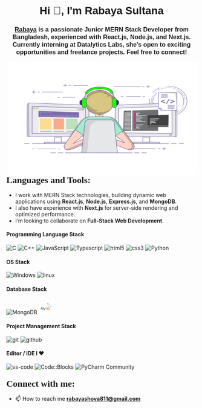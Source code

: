 <!-- Header Section -->
<h1 align="center"><font face="Arial">Hi 👋, I'm Rabaya Sultana </font></h1>
<h3 align="center"><font face="Arial"><a href="https://www.linkedin.com/in/rabaya-sultana/" target="_blank" rel="noreferrer">Rabaya</a> is a passionate Junior MERN Stack Developer from Bangladesh, experienced with React.js, Node.js, and Next.js. Currently interning at Datalytics Labs, she’s open to exciting opportunities and freelance projects. Feel free to connect!</font></h3>



<!-- GIF -->
<img align="right" height="300" width="500" src="https://raw.githubusercontent.com/mikonoid/mikonoid/main/images/gifs/coder3.gif" />

<!-- Languages and Tools Section -->
<h3 align="left"><font size="+2" face="Verdana">Languages and Tools:</font></h3>


- I work with MERN Stack technologies, building dynamic web applications using **React.js**, **Node.js**, **Express.js**, and **MongoDB**.  
- I also have experience with **Next.js** for server-side rendering and optimized performance.  
- I’m looking to collaborate on **Full-Stack Web Development**.



#### Programming Language Stack
<p align="left">
  <img src="https://cdn.jsdelivr.net/gh/devicons/devicon/icons/c/c-original.svg" alt="C" title="C" width="40" height="40" />
  <img src="https://cdn.jsdelivr.net/gh/devicons/devicon/icons/cplusplus/cplusplus-original.svg" alt="C++" title="C++" width="40" height="40" />
  <img src="https://cdn.jsdelivr.net/gh/devicons/devicon/icons/javascript/javascript-original.svg" alt="JavaScript" title="JavaScript" width="40" height="40" />
  <img src="https://cdn.jsdelivr.net/gh/devicons/devicon/icons/typescript/typescript-original.svg" alt="Typescript" title="TypeScript" width="40" height="40" />
  <img src="https://cdn.jsdelivr.net/gh/devicons/devicon/icons/html5/html5-original.svg" alt="html5" title="html5" width="40" height="40" />
  <img src="https://cdn.jsdelivr.net/gh/devicons/devicon/icons/css3/css3-original.svg" alt="css3" title="css3" width="40" height="40"   />
  <img src="https://cdn.jsdelivr.net/gh/devicons/devicon/icons/python/python-original.svg" alt="Python" title="Python" width="40" height="40" />
</p>

#### OS Stack
<p align="left">
  <img src="https://cdn.jsdelivr.net/gh/devicons/devicon/icons/windows8/windows8-original.svg" alt="Windows" title="Windows" width="40" height="40"/> 
  <img src="https://brandlogos.net/wp-content/uploads/2020/03/Linux-logo.png" alt="linux" title="linux" width="40" height="40"/>   
</p>

#### Database Stack
<p align="left">
  <img src="https://www.vectorlogo.zone/logos/mongodb/mongodb-icon.svg" alt="MongoDB" title="MongoDB" width="40" height="40"/>
  <img src="https://raw.githubusercontent.com/github/explore/80688e429a7d4ef2fca1e82350fe8e3517d3494d/topics/mysql/mysql.png" alt="mysql" title="mysql" width="40" height="40"/>  
</p>

#### Project Management Stack
<p align="left">
  <img src="https://www.vectorlogo.zone/logos/git-scm/git-scm-icon.svg" alt="git" title="git" width="40" height="40"/>  
  <img src="https://www.vectorlogo.zone/logos/github/github-icon.svg" alt="github" title="github" width="40" height="40"/> 
</p>

#### Editor / IDE I ♥
<p align="left">
  <img src="https://www.vectorlogo.zone/logos/visualstudio_code/visualstudio_code-icon.svg" alt="vs-code" title="vs-code" width="40" height="40"/> 
  <img src="https://img.icons8.com/fluency/48/000000/codeblocks.png" alt="Code::Blocks" title="Code::Blocks" width="40" height="40"/>
  <img src="https://resources.jetbrains.com/storage/products/pycharm/img/meta/pycharm_logo_300x300.png" alt="PyCharm Community" title="PyCharm Community" width="40" height="40"/>
</p>

<!-- Contact Section -->
<h3 align="left"><font size="+2" face="Verdana">Connect with me:</font></h3>
<p align="left">
</p>

- 📫 How to reach me **[rabayashova811@gmail.com](mailto:rabayashova811@gmail.com)**


###



